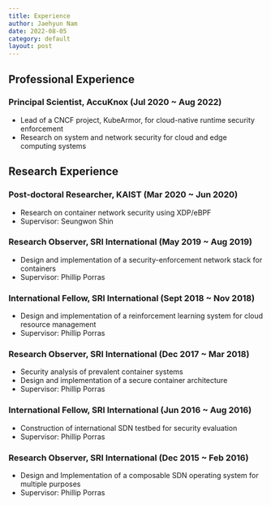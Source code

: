 ```yaml
---
title: Experience
author: Jaehyun Nam
date: 2022-08-05
category: default
layout: post
---
```


## Professional Experience

### Principal Scientist, AccuKnox (Jul 2020 ~ Aug 2022)
  - Lead of a CNCF project, KubeArmor, for cloud-native runtime security enforcement
  - Research on system and network security for cloud and edge computing systems

## Research Experience

### Post-doctoral Researcher, KAIST (Mar 2020 ~ Jun 2020)
  - Research on container network security using XDP/eBPF
  - Supervisor: Seungwon Shin

### Research Observer, SRI International (May 2019 ~ Aug 2019)
  - Design and implementation of a security-enforcement network stack for containers
  - Supervisor: Phillip Porras

### International Fellow, SRI International (Sept 2018 ~ Nov 2018)
  - Design and implementation of a reinforcement learning system for cloud resource management
  - Supervisor: Phillip Porras

### Research Observer, SRI International (Dec 2017 ~ Mar 2018)
  - Security analysis of prevalent container systems
  - Design and implementation of a secure container architecture
  - Supervisor: Phillip Porras

### International Fellow, SRI International (Jun 2016 ~ Aug 2016)
  - Construction of international SDN testbed for security evaluation
  - Supervisor: Phillip Porras

### Research Observer, SRI International (Dec 2015 ~ Feb 2016)
  - Design and Implementation of a composable SDN operating system for multiple purposes
  - Supervisor: Phillip Porras

